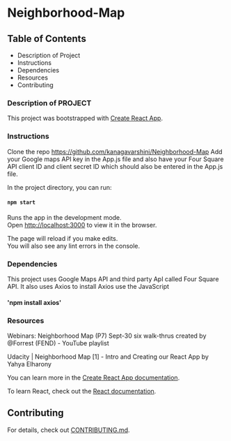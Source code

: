 # Neighborhood-Map

## Table of Contents

+ Description of Project
+ Instructions
+ Dependencies
+ Resources
+ Contributing

### Description of PROJECT
This project was bootstrapped with [Create React App](https://github.com/facebook/create-react-app).

### Instructions
Clone the repo https://github.com/kanagavarshini/Neighborhood-Map
Add your Google maps API key in the App.js file and also have your Four Square API client ID and client secret ID which should also be entered in the App.js file.

In the project directory, you can run:

#### `npm start`

Runs the app in the development mode.<br>
Open [http://localhost:3000](http://localhost:3000) to view it in the browser.

The page will reload if you make edits.<br>
You will also see any lint errors in the console.

### Dependencies
This project uses Google Maps API and third party ApI called Four Square API. It also uses Axios to install Axios use the JavaScript
#### 'npm install axios'

### Resources

Webinars: Neighborhood Map (P7) Sept-30 six walk-thrus created by @Forrest (FEND) - YouTube playlist

Udacity | Neighborhood Map [1] - Intro and Creating our React App by Yahya Elharony

You can learn more in the [Create React App documentation](https://facebook.github.io/create-react-app/docs/getting-started).

To learn React, check out the [React documentation](https://reactjs.org/).

## Contributing

For details, check out [CONTRIBUTING.md](CONTRIBUTING.md).
